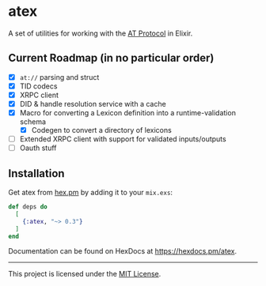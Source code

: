 # atex

A set of utilities for working with the [AT Protocol](https://atproto.com) in
Elixir.

## Current Roadmap (in no particular order)

- [x] `at://` parsing and struct
- [x] TID codecs
- [x] XRPC client
- [x] DID & handle resolution service with a cache
- [x] Macro for converting a Lexicon definition into a runtime-validation schema
  - [x] Codegen to convert a directory of lexicons
- [ ] Extended XRPC client with support for validated inputs/outputs
- [ ] Oauth stuff

## Installation

Get atex from [hex.pm](https://hex.pm) by adding it to your `mix.exs`:

```elixir
def deps do
  [
    {:atex, "~> 0.3"}
  ]
end
```

Documentation can be found on HexDocs at https://hexdocs.pm/atex.

---

This project is licensed under the [MIT License](./LICENSE).
